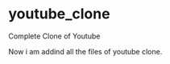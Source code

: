 # youtube_clone
Complete Clone of Youtube
<!-- 1st Commit -->

Now i am addind all the files of youtube clone.